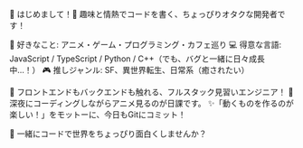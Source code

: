 🌸 はじめまして！🌸
趣味と情熱でコードを書く、ちょっぴりオタクな開発者です！

🧠 好きなこと: アニメ・ゲーム・プログラミング・カフェ巡り
💻 得意な言語: JavaScript / TypeScript / Python / C++（でも、バグと一緒に日々成長中…！）
🎮 推しジャンル: SF、異世界転生、日常系（癒されたい）

🚀 フロントエンドもバックエンドも触れる、フルスタック見習いエンジニア！
👾 深夜にコーディングしながらアニメ見るのが日課です。
✨「動くものを作るのが楽しい！」をモットーに、今日もGitにコミット！

🔗 一緒にコードで世界をちょっぴり面白くしませんか？
